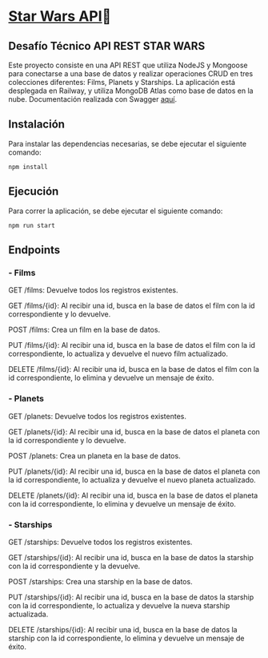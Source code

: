 # [Star Wars API](https://star-wars-api.up.railway.app)🚀

## Desafío Técnico API REST STAR WARS

Este proyecto consiste en una API REST que utiliza NodeJS y Mongoose para conectarse a una base de datos y realizar operaciones CRUD en tres colecciones diferentes: Films, Planets y Starships. La aplicación está desplegada en Railway, y utiliza MongoDB Atlas como base de datos en la nube. Documentación realizada con Swagger [aquí](https://star-wars-api.up.railway.app/v1/docs).

## Instalación

Para instalar las dependencias necesarias, se debe ejecutar el siguiente comando:

```
npm install
```

## Ejecución

Para correr la aplicación, se debe ejecutar el siguiente comando:

```
npm run start
```

## Endpoints

### - Films

GET /films: Devuelve todos los registros existentes.

GET /films/{id}: Al recibir una id, busca en la base de datos el film con la id correspondiente y lo devuelve.

POST /films: Crea un film en la base de datos.

PUT /films/{id}: Al recibir una id, busca en la base de datos el film con la id correspondiente, lo actualiza y devuelve el nuevo film actualizado.

DELETE /films/{id}: Al recibir una id, busca en la base de datos el film con la id correspondiente, lo elimina y devuelve un mensaje de éxito.

### - Planets

GET /planets: Devuelve todos los registros existentes.

GET /planets/{id}: Al recibir una id, busca en la base de datos el planeta con la id correspondiente y lo devuelve.

POST /planets: Crea un planeta en la base de datos.

PUT /planets/{id}: Al recibir una id, busca en la base de datos el planeta con la id correspondiente, lo actualiza y devuelve el nuevo planeta actualizado.

DELETE /planets/{id}: Al recibir una id, busca en la base de datos el planeta con la id correspondiente, lo elimina y devuelve un mensaje de éxito.

### - Starships

GET /starships: Devuelve todos los registros existentes.

GET /starships/{id}: Al recibir una id, busca en la base de datos la starship con la id correspondiente y la devuelve.

POST /starships: Crea una starship en la base de datos.

PUT /starships/{id}: Al recibir una id, busca en la base de datos la starship con la id correspondiente, lo actualiza y devuelve la nueva starship actualizada.

DELETE /starships/{id}: Al recibir una id, busca en la base de datos la starship con la id correspondiente, lo elimina y devuelve un mensaje de éxito.
